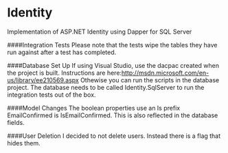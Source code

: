 Identity
========

Implementation of ASP.NET Identity using Dapper for SQL Server

####Integration Tests
Please note that the tests wipe the tables they have run against after a test has completed.

####Database Set Up
If using Visual Studio, use the dacpac created when the project is built.
Instructions are here:http://msdn.microsoft.com/en-us/library/ee210569.aspx
Othewise you can run the scripts in the database project. The database needs to be called Identity.SqlServer to run the integration tests out of the box.

####Model Changes
The boolean properties use an Is prefix
EmailConfirmed is IsEmailConfirmed. This is also reflected in the database fields.

####User Deletion
I decided to not delete users. Instead there is a flag that hides them.
